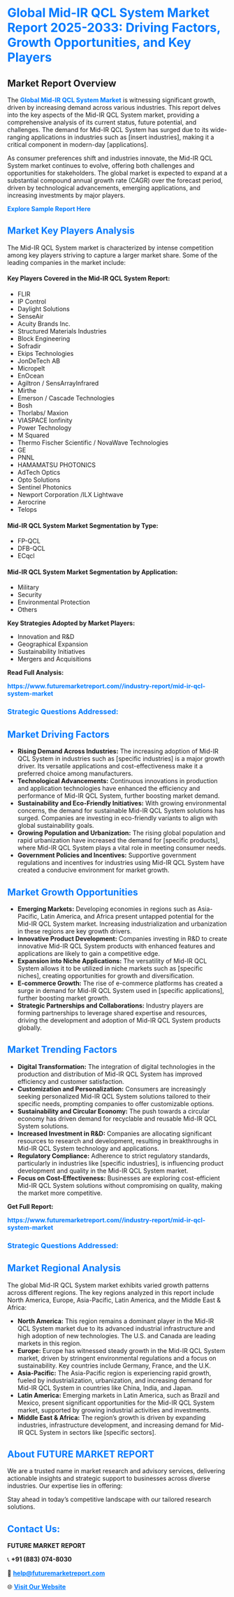 <h1 style="color: #007BFF;">Global Mid-IR QCL System Market Report 2025-2033: Driving Factors, Growth Opportunities, and Key Players</h1>

<section id="overview">
<h2>Market Report Overview</h2>
<p>The <a href="https://www.futuremarketreport.com//industry-report/mid-ir-qcl-system-market" style="color: #007BFF; text-decoration: none;"><strong>Global Mid-IR QCL System Market</strong></a> is witnessing significant growth, driven by increasing demand across various industries. This report delves into the key aspects of the Mid-IR QCL System market, providing a comprehensive analysis of its current status, future potential, and challenges. The demand for Mid-IR QCL System has surged due to its wide-ranging applications in industries such as [insert industries], making it a critical component in modern-day [applications].</p>
<p>As consumer preferences shift and industries innovate, the Mid-IR QCL System market continues to evolve, offering both challenges and opportunities for stakeholders. The global market is expected to expand at a substantial compound annual growth rate (CAGR) over the forecast period, driven by technological advancements, emerging applications, and increasing investments by major players.</p>
</section>

<section id="overview">
<p><a href="https://www.futuremarketreport.com//request-sample/reportId=52954" style="color: #007BFF; text-decoration: none;"><strong>Explore Sample Report Here</strong></a></p>
</section>

<section id="key-players">
<h2 style="color: #007BFF;">Market Key Players Analysis</h2>
<p>The Mid-IR QCL System market is characterized by intense competition among key players striving to capture a larger market share. Some of the leading companies in the market include:</p>
<h4>Key Players Covered in the Mid-IR QCL System Report:</h4>
<ul><li>FLIR</li><li>IP Control</li><li>Daylight Solutions</li><li>SenseAir</li><li>Acuity Brands Inc.</li><li>Structured Materials Industries</li><li>Block Engineering</li><li>Sofradir</li><li>Ekips Technologies</li><li>JonDeTech AB</li><li>Micropelt</li><li>EnOcean</li><li>Agiltron / SensArrayInfrared</li><li>Mirthe</li><li>Emerson / Cascade Technologies</li><li>Bosh</li><li>Thorlabs/ Maxion</li><li>VIASPACE Ionfinity</li><li>Power Technology</li><li>M Squared</li><li>Thermo Fischer Scientific / NovaWave Technologies</li><li>GE</li><li>PNNL</li><li>HAMAMATSU PHOTONICS</li><li>AdTech Optics</li><li>Opto Solutions</li><li>Sentinel Photonics</li><li>Newport Corporation /ILX Lightwave</li><li>Aerocrine</li><li>Telops</li></ul>
<h4>Mid-IR QCL System Market Segmentation by Type:</h4>
<ul><li>FP-QCL</li><li>DFB-QCL</li><li>ECqcl</li></ul>

<h4>Mid-IR QCL System Market Segmentation by Application:</h4>
<ul><li>Military</li><li>Security</li><li>Environmental Protection</li><li>Others</li></ul>
<p><strong>Key Strategies Adopted by Market Players:</strong></p>
<ul>
<li>Innovation and R&D</li>
<li>Geographical Expansion</li>
<li>Sustainability Initiatives</li>
<li>Mergers and Acquisitions</li>
</ul>
</section>

<section>
<p><strong>Read Full Analysis: </strong></p><a href="https://www.futuremarketreport.com//industry-report/mid-ir-qcl-system-market" style="color: #007BFF; text-decoration: none;"><strong>https://www.futuremarketreport.com//industry-report/mid-ir-qcl-system-market</strong></a>
<h3 style="color: #007BFF;">Strategic Questions Addressed:</h3>
</section>

<section id="driving-factors">
<h2 style="color: #007BFF;">Market Driving Factors</h2>
<ul>
<li><strong>Rising Demand Across Industries:</strong> The increasing adoption of Mid-IR QCL System in industries such as [specific industries] is a major growth driver. Its versatile applications and cost-effectiveness make it a preferred choice among manufacturers.</li>
<li><strong>Technological Advancements:</strong> Continuous innovations in production and application technologies have enhanced the efficiency and performance of Mid-IR QCL System, further boosting market demand.</li>
<li><strong>Sustainability and Eco-Friendly Initiatives:</strong> With growing environmental concerns, the demand for sustainable Mid-IR QCL System solutions has surged. Companies are investing in eco-friendly variants to align with global sustainability goals.</li>
<li><strong>Growing Population and Urbanization:</strong> The rising global population and rapid urbanization have increased the demand for [specific products], where Mid-IR QCL System plays a vital role in meeting consumer needs.</li>
<li><strong>Government Policies and Incentives:</strong> Supportive government regulations and incentives for industries using Mid-IR QCL System have created a conducive environment for market growth.</li>
</ul>
</section>

<section id="growth-opportunities">
<h2 style="color: #007BFF;">Market Growth Opportunities</h2>
<ul>
<li><strong>Emerging Markets:</strong> Developing economies in regions such as Asia-Pacific, Latin America, and Africa present untapped potential for the Mid-IR QCL System market. Increasing industrialization and urbanization in these regions are key growth drivers.</li>
<li><strong>Innovative Product Development:</strong> Companies investing in R&D to create innovative Mid-IR QCL System products with enhanced features and applications are likely to gain a competitive edge.</li>
<li><strong>Expansion into Niche Applications:</strong> The versatility of Mid-IR QCL System allows it to be utilized in niche markets such as [specific niches], creating opportunities for growth and diversification.</li>
<li><strong>E-commerce Growth:</strong> The rise of e-commerce platforms has created a surge in demand for Mid-IR QCL System used in [specific applications], further boosting market growth.</li>
<li><strong>Strategic Partnerships and Collaborations:</strong> Industry players are forming partnerships to leverage shared expertise and resources, driving the development and adoption of Mid-IR QCL System products globally.</li>
</ul>
</section>

<section id="trending-factors">
<h2 style="color: #007BFF;">Market Trending Factors</h2>
<ul>
<li><strong>Digital Transformation:</strong> The integration of digital technologies in the production and distribution of Mid-IR QCL System has improved efficiency and customer satisfaction.</li>
<li><strong>Customization and Personalization:</strong> Consumers are increasingly seeking personalized Mid-IR QCL System solutions tailored to their specific needs, prompting companies to offer customizable options.</li>
<li><strong>Sustainability and Circular Economy:</strong> The push towards a circular economy has driven demand for recyclable and reusable Mid-IR QCL System solutions.</li>
<li><strong>Increased Investment in R&D:</strong> Companies are allocating significant resources to research and development, resulting in breakthroughs in Mid-IR QCL System technology and applications.</li>
<li><strong>Regulatory Compliance:</strong> Adherence to strict regulatory standards, particularly in industries like [specific industries], is influencing product development and quality in the Mid-IR QCL System market.</li>
<li><strong>Focus on Cost-Effectiveness:</strong> Businesses are exploring cost-efficient Mid-IR QCL System solutions without compromising on quality, making the market more competitive.</li>
</ul>
</section>

<section>
<p><strong>Get Full Report: </strong></p><a href="https://www.futuremarketreport.com//industry-report/mid-ir-qcl-system-market" style="color: #007BFF; text-decoration: none;"><strong>https://www.futuremarketreport.com//industry-report/mid-ir-qcl-system-market</strong></a>
<h3 style="color: #007BFF;">Strategic Questions Addressed:</h3>
</section>


<section id="regional-analysis">
<h2 style="color: #007BFF;">Market Regional Analysis</h2>
<p>The global Mid-IR QCL System market exhibits varied growth patterns across different regions. The key regions analyzed in this report include North America, Europe, Asia-Pacific, Latin America, and the Middle East & Africa:</p>
<ul>
<li><strong>North America:</strong> This region remains a dominant player in the Mid-IR QCL System market due to its advanced industrial infrastructure and high adoption of new technologies. The U.S. and Canada are leading markets in this region.</li>
<li><strong>Europe:</strong> Europe has witnessed steady growth in the Mid-IR QCL System market, driven by stringent environmental regulations and a focus on sustainability. Key countries include Germany, France, and the U.K.</li>
<li><strong>Asia-Pacific:</strong> The Asia-Pacific region is experiencing rapid growth, fueled by industrialization, urbanization, and increasing demand for Mid-IR QCL System in countries like China, India, and Japan.</li>
<li><strong>Latin America:</strong> Emerging markets in Latin America, such as Brazil and Mexico, present significant opportunities for the Mid-IR QCL System market, supported by growing industrial activities and investments.</li>
<li><strong>Middle East & Africa:</strong> The region’s growth is driven by expanding industries, infrastructure development, and increasing demand for Mid-IR QCL System in sectors like [specific sectors].</li>
</ul>
</section>

<footer>
<h2 style="color: #007BFF;">About FUTURE MARKET REPORT</h2>
<p>We are a trusted name in market research and advisory services, delivering actionable insights and strategic support to businesses across diverse industries. Our expertise lies in offering:</p>

<p>Stay ahead in today’s competitive landscape with our tailored research solutions.</p>

<h2 style="color: #007BFF;">Contact Us:</h2>
<p><strong>FUTURE MARKET REPORT</strong></p>
<p>📞 <strong>+91 (883) 074-8030</strong></p>
<p>📧 <strong><a href="mailto:help@futuremarketreport.com" style="color: #007BFF;">help@futuremarketreport.com</a></strong></p>
<p>🌐 <strong><a href="https://www.futuremarketreport.com/" style="color: #007BFF;">Visit Our Website</a></strong></p>
</footer>